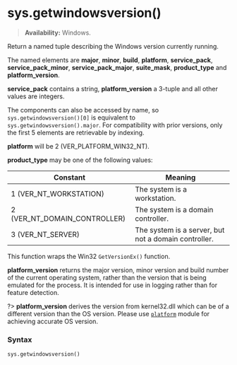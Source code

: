 # sys.getwindowsversion()

> **Availability:** Windows.

Return a named tuple describing the Windows version currently running.

The named elements are **major**, **minor**, **build**, **platform**, **service_pack**, **service_pack_minor**, **service_pack_major**, **suite_mask**, **product_type** and **platform_version**.

**service_pack** contains a string, **platform_version** a 3-tuple and all other values are integers.

The components can also be accessed by name, so `sys.getwindowsversion()[0]` is equivalent to `sys.getwindowsversion().major`. For compatibility with prior versions, only the first 5 elements are retrievable by indexing.

**platform** will be 2 (VER_PLATFORM_WIN32_NT).

**product_type** may be one of the following values:

| Constant                     | Meaning                                              |
| ---------------------------- | ---------------------------------------------------- |
| 1 (VER_NT_WORKSTATION)       | The system is a workstation.                         |
| 2 (VER_NT_DOMAIN_CONTROLLER) | The system is a domain controller.                   |
| 3 (VER_NT_SERVER)            | The system is a server, but not a domain controller. |

This function wraps the Win32 `GetVersionEx()` function.

**platform_version** returns the major version, minor version and build number of the current operating system, rather than the version that is being emulated for the process. It is intended for use in logging rather than for feature detection.

?> **platform_version** derives the version from kernel32.dll which can be of a different version than the OS version. Please use [`platform`](/modules/platform/) module for achieving accurate OS version.

### Syntax

```python
sys.getwindowsversion()
```